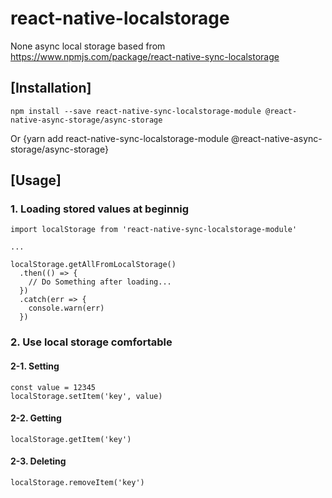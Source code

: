 # react-native-localstorage
None async local storage based from https://www.npmjs.com/package/react-native-sync-localstorage

## [Installation]
    npm install --save react-native-sync-localstorage-module @react-native-async-storage/async-storage
Or
    {yarn add react-native-sync-localstorage-module @react-native-async-storage/async-storage}

## [Usage]

### 1. Loading stored values at beginnig
    import localStorage from 'react-native-sync-localstorage-module'

    ...

    localStorage.getAllFromLocalStorage()
      .then(() => {
        // Do Something after loading...
      })
      .catch(err => {
        console.warn(err)
      })

### 2. Use local storage comfortable
#### 2-1. Setting
    const value = 12345
    localStorage.setItem('key', value)

#### 2-2. Getting
    localStorage.getItem('key')

#### 2-3. Deleting
    localStorage.removeItem('key')